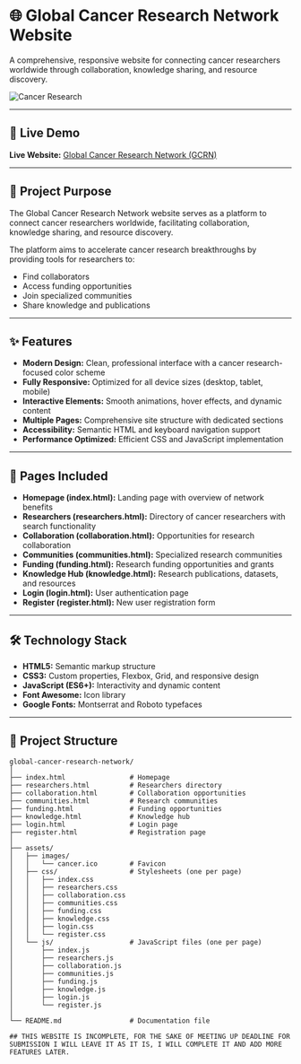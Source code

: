 # 🌐 Global Cancer Research Network Website

A comprehensive, responsive website for connecting cancer researchers worldwide through collaboration, knowledge sharing, and resource discovery.

![Cancer Research](https://images.unsplash.com/photo-1532187863486-abf9dbad1b69?ixlib=rb-4.0.3&ixid=MnwxMjA3fDB8MHxwaG90by1wYWdlfHx8fGVufDB8fHx8&auto=format&fit=crop&w=1770&q=80)

---

## 🔗 Live Demo
**Live Website:** [Global Cancer Research Network (GCRN)](https://68c89ff9953c9f5ad2188149--golden-queijadas-771b29.netlify.app/)

---

## 🎯 Project Purpose
The Global Cancer Research Network website serves as a platform to connect cancer researchers worldwide, facilitating collaboration, knowledge sharing, and resource discovery.  

The platform aims to accelerate cancer research breakthroughs by providing tools for researchers to:  
- Find collaborators  
- Access funding opportunities  
- Join specialized communities  
- Share knowledge and publications  

---

## ✨ Features
- **Modern Design:** Clean, professional interface with a cancer research-focused color scheme  
- **Fully Responsive:** Optimized for all device sizes (desktop, tablet, mobile)  
- **Interactive Elements:** Smooth animations, hover effects, and dynamic content  
- **Multiple Pages:** Comprehensive site structure with dedicated sections  
- **Accessibility:** Semantic HTML and keyboard navigation support  
- **Performance Optimized:** Efficient CSS and JavaScript implementation  

---

## 📄 Pages Included
- **Homepage (index.html):** Landing page with overview of network benefits  
- **Researchers (researchers.html):** Directory of cancer researchers with search functionality  
- **Collaboration (collaboration.html):** Opportunities for research collaboration  
- **Communities (communities.html):** Specialized research communities  
- **Funding (funding.html):** Research funding opportunities and grants  
- **Knowledge Hub (knowledge.html):** Research publications, datasets, and resources  
- **Login (login.html):** User authentication page  
- **Register (register.html):** New user registration form  

---

## 🛠️ Technology Stack
- **HTML5:** Semantic markup structure  
- **CSS3:** Custom properties, Flexbox, Grid, and responsive design  
- **JavaScript (ES6+):** Interactivity and dynamic content  
- **Font Awesome:** Icon library  
- **Google Fonts:** Montserrat and Roboto typefaces  

---

## 📂 Project Structure

```text
global-cancer-research-network/
│
├── index.html                # Homepage
├── researchers.html          # Researchers directory
├── collaboration.html        # Collaboration opportunities
├── communities.html          # Research communities
├── funding.html              # Funding opportunities
├── knowledge.html            # Knowledge hub
├── login.html                # Login page
├── register.html             # Registration page
│
├── assets/
│   ├── images/
│   │   └── cancer.ico        # Favicon
│   ├── css/                  # Stylesheets (one per page)
│   │   ├── index.css
│   │   ├── researchers.css
│   │   ├── collaboration.css
│   │   ├── communities.css
│   │   ├── funding.css
│   │   ├── knowledge.css
│   │   ├── login.css
│   │   └── register.css
│   └── js/                   # JavaScript files (one per page)
│       ├── index.js
│       ├── researchers.js
│       ├── collaboration.js
│       ├── communities.js
│       ├── funding.js
│       ├── knowledge.js
│       ├── login.js
│       └── register.js
│
└── README.md                 # Documentation file

## THIS WEBSITE IS INCOMPLETE, FOR THE SAKE OF MEETING UP DEADLINE FOR SUBMISSION I WILL LEAVE IT AS IT IS, I WILL COMPLETE IT AND ADD MORE FEATURES LATER.